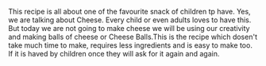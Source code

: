 This recipe is all about one of the favourite snack of children tp have. Yes, we are talking about Cheese. Every child or even adults loves to have this. But today we are not going to make cheese we will be using our creativity and making balls of cheese or Cheese Balls.This is the recipe which dosen't take much time to make, requires less ingredients and is easy to make too. If it is haved by children once they will ask for it again and again.